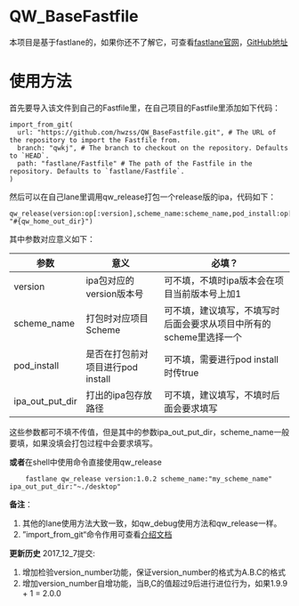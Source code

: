 # QW_BaseFastfile



本项目是基于fastlane的，如果你还不了解它，可查看[fastlane官网](https://fastlane.tools/)，[GitHub地址](https://github.com/fastlane/fastlane)

# 使用方法
首先要导入该文件到自己的Fastfile里，在自己项目的Fastfile里添加如下代码：
```
import_from_git(
  url: "https://github.com/hwzss/QW_BaseFastfile.git", # The URL of the repository to import the Fastfile from.
  branch: "qwkj", # The branch to checkout on the repository. Defaults to `HEAD`.
  path: "fastlane/Fastfile" # The path of the Fastfile in the repository. Defaults to `fastlane/Fastfile`.
)
```
然后可以在自己lane里调用qw_release打包一个release版的ipa，代码如下：
```
qw_release(version:op[:version],scheme_name:scheme_name,pod_install:op[:pod_install],ipa_out_put_dir: "#{qw_home_out_dir}")
```
其中参数对应意义如下：

| 参数        | 意义           | 必填？  |
| ------------- |----------| -----|
| version      | ipa包对应的version版本号 | 可不填，不填时ipa版本会在项目当前版本号上加1 |
| scheme_name | 打包时对应项目Scheme      |   可不填，建议填写，不填写时后面会要求从项目中所有的scheme里选择一个 |
| pod_install |是否在打包前对项目进行pod install |可不填，需要进行pod install时传true|
|ipa_out_put_dir|打出的ipa包存放路径|可不填，建议填写，不填时后面会要求填写|



这些参数都可不填不传值，但是其中的参数ipa_out_put_dir，scheme_name一般要填，如果没填会打包过程中会要求填写。

**或者**在shell中使用命令直接使用qw_release
```
    fastlane qw_release version:1.0.2 scheme_name:"my_scheme_name" ipa_out_put_dir:"~./desktop"
```

**备注**：
1. 其他的lane使用方法大致一致，如qw_debug使用方法和qw_release一样。
2. ”import_from_git“命令作用可查看[介绍文档](https://docs.fastlane.tools/actions/import_from_git/#import_from_git)

**更新历史**
2017_12_7提交:
1. 增加检验version_number功能，保证version_number的格式为A.B.C的格式
2. 增加version_number自增功能，当B,C的值超过9后进行进位行为，如果1.9.9 + 1 = 2.0.0



